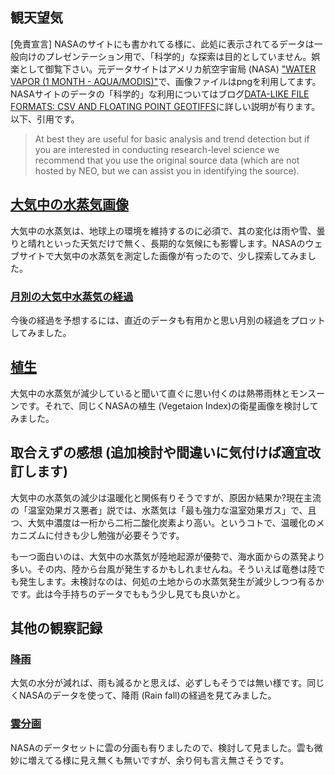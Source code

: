 ## 観天望気
[免責宣言] NASAのサイトにも書かれてる様に、此処に表示されてるデータは一般向けのプレゼンテーション用で、「科学的」な探索は目的としていません。娯楽として御覧下さい。元データサイトはアメリカ航空宇宙局 (NASA) ["WATER VAPOR (1 MONTH - AQUA/MODIS)"](https://neo.gsfc.nasa.gov/view.php?datasetId=MYDAL2_M_SKY_WV)で、画像ファイルはpngを利用してます。NASAサイトのデータの「科学的」な利用についてはブログ[DATA-LIKE FILE FORMATS: CSV AND FLOATING POINT GEOTIFFS](https://neo.gsfc.nasa.gov/blog/2013/12/23/csv-and-floating-point-geotiffs/)に詳しい説明が有ります。以下、引用です。 
>  At best they are useful for basic analysis and trend detection but if you are interested in conducting research-level science we recommend that you use the original source data (which are not hosted by NEO, but we can assist you in identifying the source).


## [大気中の水蒸気画像](WaterVapor.md)

大気中の水蒸気は、地球上の環境を維持するのに必須で、其の変化は雨や雪、曇りと晴れといった天気だけで無く、長期的な気候にも影響します。NASAのウェブサイトで大気中の水蒸気を測定した画像が有ったので、少し探索してみました。

### [月別の大気中水蒸気の経過](monthly/monthlyFIgures.md)

今後の経過を予想するには、直近のデータも有用かと思い月別の経過をプロットしてみました。

## [植生](Vegetation.md)

大気中の水蒸気が減少していると聞いて直ぐに思い付くのは熱帯雨林とモンスーンです。それで、同じくNASAの植生 (Vegetaion Index)の衛星画像を検討してみました。

## 取合えずの感想 (追加検討や間違いに気付けば適宜改訂します)

大気中の水蒸気の減少は温暖化と関係有りそうですが、原因か結果か?現在主流の「温室効果ガス悪者」説では、水蒸気は「最も強力な温室効果ガス」で、且つ、大気中濃度は一桁から二桁二酸化炭素より高い。というコトで、温暖化のメカニズムに付きも少し勉強が必要そうです。

も一つ面白いのは、大気中の水蒸気が陸地起源が優勢で、海水面からの蒸発より多い。その内、陸から台風が発生するかもしれませんね。そういえば竜巻は陸でも発生します。未検討なのは、何処の土地からの水蒸気発生が減少しつつ有るかです。此は今手持ちのデータでももう少し見ても良いかと。

## 其他の観察記録

### [降雨](RainFall.md)

大気の水分が減れば、雨も減るかと思えば、必ずしもそうでは無い様です。同じくNASAのデータを使って、降雨 (Rain fall)の経過を見てみました。

### [雲分画](CloudFraction.md)

NASAのデータセットに雲の分画も有りましたので、検討して見ました。雲も微妙に増えてる様に見え無くも無いですが、余り何も言え無さそうです。


